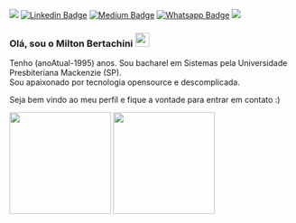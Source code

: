 ![](https://visitor-badge.glitch.me/badge?page_id=miltonhit)
[![Linkedin Badge](https://img.shields.io/badge/-LinkedIn-0e76a8?style=flat-square&logo=Linkedin&logoColor=white)](https://www.linkedin.com/in/1000ton)
[![Medium Badge](https://img.shields.io/badge/medium-%2312100E.svg?&style=for-square&logo=medium&logoColor=white)](https://www.linkedin.com/in/1000ton)
[![Whatsapp Badge](https://img.shields.io/badge/WhatsApp-25D366?style=for-the-square&logo=whatsapp&logoColor=white)](https://whatsa.me/5511987702333/?t=Ol%C3%A1,%20achei%20o%20seu%20perfil%20no%20GitHub%20:)
![](https://img.shields.io/endpoint?color=green&logo=google-play&logoColor=green&url=https%3A%2F%2Fplayshields.herokuapp.com%2Fplay%3Fi%3Dcom.br.hub.liveness.demonstration%26l%3DHubia%2520Liveness%26m%3D%24version)

### Olá, sou o Milton Bertachini <img src="https://media.giphy.com/media/hvRJCLFzcasrR4ia7z/giphy.gif" width="25px">

Tenho (anoAtual-1995) anos. Sou bacharel em Sistemas pela Universidade Presbiteriana Mackenzie (SP).<br>
Sou apaixonado por tecnologia opensource e descomplicada. 

Seja bem vindo ao meu perfil e fique a vontade para entrar em contato :)

<p>
  <img height="180em" src="https://github-readme-stats.vercel.app/api?username=miltonhit&show_icons=true&hide_border=true&&count_private=true&include_all_commits=true" />
  <img height="180em" src="https://github-readme-stats.vercel.app/api/top-langs/?username=miltonhit&exclude_repo=KNN-Image-Classification&show_icons=true&hide_border=true&layout=compact&langs_count=8"/>
</p>
